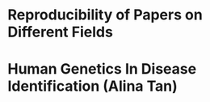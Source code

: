 # Reproducibility of Papers on Different Fields

# Human Genetics In Disease Identification (Alina Tan)

